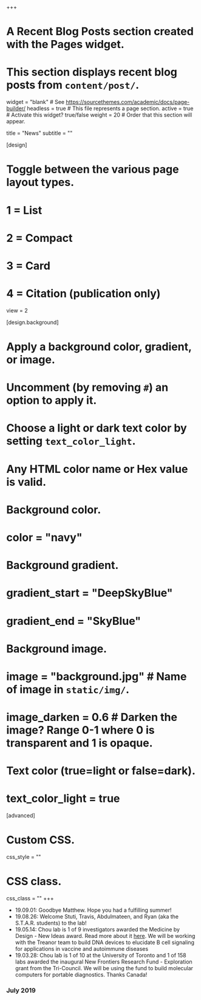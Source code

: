 +++
# A Recent Blog Posts section created with the Pages widget.
# This section displays recent blog posts from `content/post/`.

widget = "blank"  # See https://sourcethemes.com/academic/docs/page-builder/
headless = true  # This file represents a page section.
active = true  # Activate this widget? true/false
weight = 20  # Order that this section will appear.

title = "News"
subtitle = ""
  
[design]
  # Toggle between the various page layout types.
  #   1 = List
  #   2 = Compact
  #   3 = Card
  #   4 = Citation (publication only)
  view = 2
  
[design.background]
  # Apply a background color, gradient, or image.
  #   Uncomment (by removing `#`) an option to apply it.
  #   Choose a light or dark text color by setting `text_color_light`.
  #   Any HTML color name or Hex value is valid.
  
  # Background color.
  # color = "navy"
  
  # Background gradient.
  # gradient_start = "DeepSkyBlue"
  # gradient_end = "SkyBlue"
  
  # Background image.
  # image = "background.jpg"  # Name of image in `static/img/`.
  # image_darken = 0.6  # Darken the image? Range 0-1 where 0 is transparent and 1 is opaque.

  # Text color (true=light or false=dark).
  # text_color_light = true  
  
[advanced]
 # Custom CSS. 
 css_style = ""
 
 # CSS class.
 css_class = ""
+++


- 19.09.01: Goodbye Matthew. Hope you had a fulfilling summer!
- 19.08.26: Welcome Stuti, Travis, Abdulmateen, and Ryan (aka the S.T.A.R. students) to the lab!
- 19.05.14: Chou lab is 1 of 9 investigators awarded the Medicine by Design - New Ideas award. Read more about it [here](https://mbd.utoronto.ca/news/new-ideas-2019/). We will be working with the Treanor team to build DNA devices to elucidate B cell signaling for applications in vaccine and autoimmune diseases
- 19.03.28: Chou lab is 1 of 10 at the University of Toronto and 1 of 158 labs awarded the inaugural New Frontiers Research Fund - Exploration grant from the Tri-Council. We will be using the fund to build molecular computers for portable diagnostics. Thanks Canada!


### July 2019
